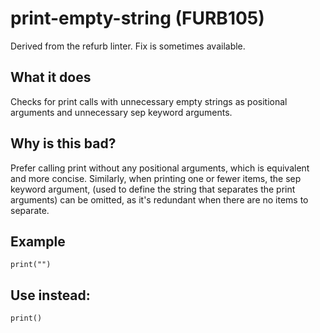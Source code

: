 # print-empty-string (FURB105)
Derived from the refurb linter.
Fix is sometimes available.
## What it does
Checks for print calls with unnecessary empty strings as positional
arguments and unnecessary sep keyword arguments.
## Why is this bad?
Prefer calling print without any positional arguments, which is
equivalent and more concise.
Similarly, when printing one or fewer items, the sep keyword argument,
(used to define the string that separates the print arguments) can be
omitted, as it's redundant when there are no items to separate.
## Example
```
print("")
```
## Use instead:
```
print()
```